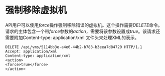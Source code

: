 # 强制移除虚拟机

API用户可以使用*force*操作强制移除错误的虚拟机。这个操作需要*DELETE*命令。请求的主体包含一个带*force*参数的*action*，需要将该参数设置成*true*。该请求还需要附加Content-type:
application/xml 文件头来处理XML的表示。

                
    DELETE /api/vms/5114bb3e-a4e6-44b2-b783-b3eea7d84720 HTTP/1.1
    Accept: application/xml
    Content-type: application/xml
    <action>
    <force>true</force>
    </action>
                
              

